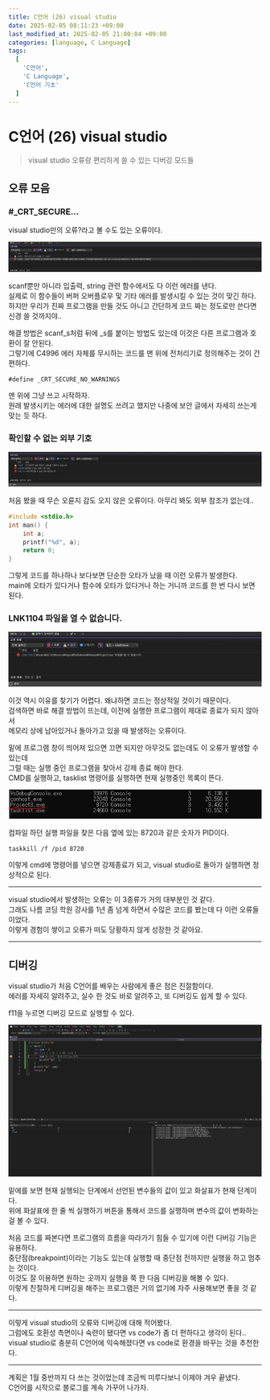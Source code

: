 ```yaml
---
title: C언어 (26) visual studio
date: 2025-02-05 08:11:23 +09:00
last_modified_at: 2025-02-05 21:00:04 +09:00
categories: [language, C Language]
tags:
  [
    'C언어',
    'C Language',
    'C언어 기초'
  ]
---
```

# **C언어 (26) visual studio**
> visual studio 오류랑 편리하게 쓸 수 있는 디버깅 모드들

## 오류 모음

### #_CRT_SECURE...
visual studio만의 오류?라고 볼 수도 있는 오류이다.

![image](/assets/img/C_lang/26_1.PNG)

scanf뿐만 아니라 입출력, string 관련 함수에서도 다 이런 에러를 낸다.<br>
실제로 이 함수들이 버퍼 오버플로우 및 기타 에러를 발생시킬 수 있는 것이 맞긴 하다.<br>
하지만 우리가 진짜 프로그램을 만들 것도 아니고 간단하게 코드 짜는 정도로만 쓴다면 신경 쓸 것까지야..<br>

해결 방법은 scanf_s처럼 뒤에 _s를 붙이는 방법도 있는데 이것은 다른 프로그램과 호환이 잘 안된다.<br>
그렇기에 C4996 에러 자체를 무시하는 코드를 맨 위에 전처리기로 정의해주는 것이 간편하다.<br>
```
#define _CRT_SECURE_NO_WARNINGS
```
맨 위에 그냥 쓰고 시작하자.<br>
원래 발생시키는 에러에 대한 설명도 쓰려고 했지만 나중에 보안 글에서 자세히 쓰는게 맞는 듯 하다.<br>

### 확인할 수 없는 외부 기호

![image](/assets/img/C_lang/26_2.PNG)

처음 봤을 때 무슨 오륜지 감도 오지 않은 오류이다. 아무리 봐도 외부 참조가 없는데..<br>
```c
#include <stdio.h>
int man() {
	int a;
	printf("%d", a);
	return 0;
}
```
그렇게 코드를 하나하나 보다보면 단순한 오타가 났을 때 이런 오류가 발생한다.<br>
main에 오타가 있다거나 함수에 오타가 있다거나 하는 거니까 코드를 한 번 다시 보면 된다.<br>

### LNK1104 파일을 열 수 없습니다.

![image](/assets/img/C_lang/26_3.PNG)

이것 역시 이유를 찾기가 어렵다. 왜냐하면 코드는 정상적일 것이기 때문이다.<br>
검색하면 바로 해결 방법이 뜨는데, 이전에 실행한 프로그램이 제대로 종료가 되지 않아서<br>
메모리 상에 남아있거나 돌아가고 있을 때 발생하는 오류이다.<br>

밑에 프로그램 창이 띄어져 있으면 끄면 되지만 아무것도 없는데도 이 오류가 발생할 수 있는데<br>
그럴 때는 실행 중인 프로그램을 찾아서 강제 종료 해야 한다.<br>
CMD를 실행하고, tasklist 명령어를 실행하면 현재 실행중인 목록이 뜬다.<br>

![image](/assets/img/C_lang/26_4.PNG)

컴파일 하던 실행 파일을 찾은 다음 옆에 있는 8720과 같은 숫자가 PID이다.<br>
```
taskkill /f /pid 8720
```
이렇게 cmd에 명령어를 넣으면 강제종료가 되고, visual studio로 돌아가 실행하면 정상적으로 된다.<br>

---

visual studio에서 발생하는 오류는 이 3종류가 거의 대부분인 것 같다.<br>
그래도 나름 코딩 학원 강사를 1년 좀 넘게 하면서 수많은 코드를 봤는데 다 이런 오류들이었다.<br>
이렇게 경험이 쌓이고 오류가 떠도 당황하지 않게 성장한 것 같아요.

---
## 디버깅
visual studio가 처음 C언어를 배우는 사람에게 좋은 점은 친절함이다.<br>
에러를 자세히 알려주고, 실수 한 것도 바로 알려주고, 또 디버깅도 쉽게 할 수 있다.<br>

f11을 누르면 디버깅 모드로 실행할 수 있다.<br>

![image](/assets/img/C_lang/26_5.PNG)

밑에를 보면 현재 실행되는 단계에서 선언된 변수들의 값이 있고 화살표가 현재 단계이다.<br>
위에 화살표에 한 줄 씩 실행하기 버튼을 통해서 코드를 실행하며 변수의 값이 변화하는 걸 볼 수 있다.<br>

처음 코드를 짜본다면 프로그램의 흐름을 따라가기 힘들 수 있기에 이런 디버깅 기능은 유용하다.<br>
중단점(breakpoint)이라는 기능도 있는데 실행할 때 중단점 전까지만 실행을 하고 멈추는 것이다.<br>
이것도 잘 이용하면 원하는 곳까지 실행을 쭉 한 다음 디버깅을 해볼 수 있다.<br>
이렇게 친절하게 디버깅을 해주는 프로그램은 거의 없기에 자주 사용해보면 좋을 것 같다.<br>

---
이렇게 visual studio의 오류와 디버깅에 대해 적어봤다.<br>
그럼에도 호환성 측면이나 숙련이 됐다면 vs code가 좀 더 편하다고 생각이 된다..<br>
visual studio로 충분히 C언어에 익숙해졌다면 vs code로 환경을 바꾸는 것을 추천한다.<br>

---
계획은 1월 중반까지 다 쓰는 것이었는데 조금씩 미루다보니 이제야 겨우 끝냈다.<br>
C언어를 시작으로 블로그를 계속 가꾸어 나가자.